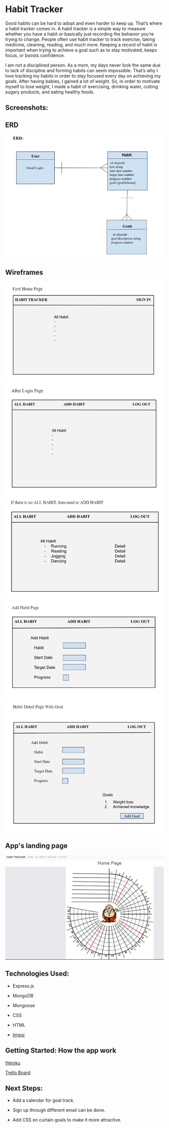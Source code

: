 # Habit Tracker

Good habits can be hard to adopt and even harder to keep up. That’s where a habit tracker comes in. A habit tracker is a simple way to measure whether you have a habit or basically just recording the behavior you’re trying to change. People often use habit tracker to track exercise, taking medicine, cleaning, reading, and much more. Keeping a record of habit is important when trying to achieve a goal such as to stay motivated, keeps focus, or boosts confidence. 

I am not a disciplined person. As a mom, my days never look the same due to lack of discipline and forming habits can seem impossible. That’s why I love tracking my habits in order to stay focused every day on achieving my goals. After having babies, I gained a lot of weight. So, in order to motivate myself to lose weight, I made a habit of exercising, drinking water, cutting sugary products, and eating healthy foods.

## Screenshots:

## ERD

<img src="ERD.png"/>

## Wireframes

<img src="Wireframe1.png"/>
<img src="Wireframe2.png"/>
<img src="Wireframe3.png"/>
<img src="Wireframe4.png"/>
<img src="Wireframe5.png"/>

## App's landing page

<img src="landing page.png"/>



## Technologies Used:

- Express.js

- MongoDB

- Mongoose

- CSS

- HTML

- [Imgur](https://imgur.com/)


## Getting Started: How the app work

[Heroku](https://secure-caverns-00990-84bdba097217.herokuapp.com/)

[Trello Board](https://trello.com/b/5PMyu6jZ/project-2)



## Next Steps: 

- Add a calendar for goal track. 

- Sign up through different email can be done.

- Add CSS on curtain goals to make it more attractive.






